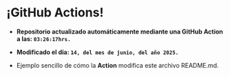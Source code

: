 # ¡GitHub Actions!
* **Repositorio actualizado automáticamente mediante una GitHub Action a las: `03:26:17hrs.`**
* **Modificado el día: `14, del mes de junio, del año 2025.`**

* Ejemplo sencillo de cómo la **Action** modifica este archivo README.md.
